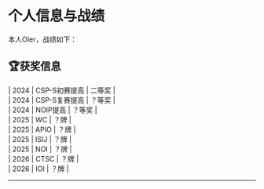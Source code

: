 # 个人信息与战绩  
  
本人OIer，战绩如下：  
  
## 🏆获奖信息 
| 2024 | CSP-S初赛提高        | 二等奖   |  
| 2024 | CSP-S复赛提高        | ？等奖   |  
| 2024 | NOIP提高             | ？等奖   |  
| 2025 | WC                   | ？牌     |  
| 2025 | APIO                 | ？牌     |  
| 2025 | ISIJ                 | ？牌     |  
| 2025 | NOI                  | ？牌     |  
| 2026 | CTSC                 | ？牌     |  
| 2026 | IOI                  | ？牌     |  
  
---  
